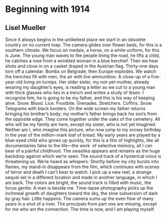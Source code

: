 # Beginning with 1914
## Lisel Mueller
Since it always begins
in the unlikeliest place
we start in an obsolete country
on no current map. The camera
glides over flower beds,
for this is a southern climate.
We focus on medals, a horse,
on a white uniform,
for this is June. The young man
waves to the people lining the road,
he lifts a child, he catches
a rose from a wrinkled woman
in a blue kerchief. Then we hear shots
and close in on a casket
draped in the Austrian flag.
Thirty-one days torn off a calendar.
Bombs on Belgrade; then Europe explodes.
We watch the trenches fill with men,
the air with live ammunition.
A close-up of a five-year-old
living on turnips. Her older sister,
my not-yet-mother, already
wearing my daughter’s eyes,
is reading a letter as we cut
to a young man with thick glasses
who lies in a trench and writes
a study of Ibsen. I recognize him,
he is going to be my father,
and this is his way of keeping alive.
Snow. Blood. Lice. Frostbite.
Grenades. Stretchers. Coffins. Snow.
Telegrams with black borders.
On the wide screen my father returns
bringing his brother’s body;
my mother’s father brings back his son’s
from the opposite edge. They come together
under the oaks of the cemetery.
All who will be my family
are here, except my sister,
who is not yet imagined.
Neither am I, who imagine
this picture, who now jump
to my snowy birthday in the year
of the million-mark loaf of bread.
My early years are played
by a blue-eyed child who grows up
quickly, for this is a film
of highlights, like all documentaries
false to the life—the work
 of selective memory, all I can bear
of a painful childhood. The swastika
appears and remains as the huge
backdrop against which we’re seen.
The sound track of a hysterical voice
is threatening us. We’re heard as whispers.
Shortly before my city
bursts into flames, my stand-in
disappears from the film, which continues
with scenes of terror and death
I can’t bear to watch. I pick up
a new reel, a strange sequel
set in a different location
and made in another language,
in which I am back. The colors are bright,
the sound track is filled with music,
the focus gentle. A man is beside me.
Time-lapse photography picks up
the inchmeal growth of daughters
toward the sky, the slow subversion
of dark by gray hair. Little happens.
The camera sums up the even flow
of many years in a shot of a river.
The principals from part one
are missing, except for me
who am the connection. The time is now,
and I am playing myself.